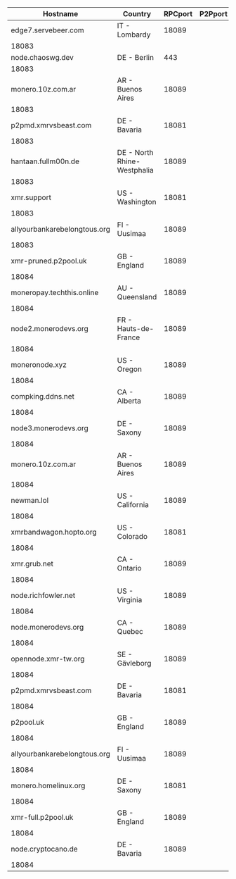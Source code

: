 Hostname | Country | RPCport | P2Pport
--- | --- | --- | ---
edge7.servebeer.com | IT - Lombardy | 18089
 | 18083
node.chaoswg.dev | DE - Berlin | 443
 | 18083
monero.10z.com.ar | AR - Buenos Aires | 18089
 | 18083
p2pmd.xmrvsbeast.com | DE - Bavaria | 18081
 | 18083
hantaan.fullm00n.de | DE - North Rhine-Westphalia | 18089
 | 18083
xmr.support | US - Washington | 18081
 | 18083
allyourbankarebelongtous.org | FI - Uusimaa | 18089
 | 18083
xmr-pruned.p2pool.uk | GB - England | 18089
 | 18084
moneropay.techthis.online | AU - Queensland | 18089
 | 18084
node2.monerodevs.org | FR - Hauts-de-France | 18089
 | 18084
moneronode.xyz | US - Oregon | 18089
 | 18084
compking.ddns.net | CA - Alberta | 18089
 | 18084
node3.monerodevs.org | DE - Saxony | 18089
 | 18084
monero.10z.com.ar | AR - Buenos Aires | 18089
 | 18084
newman.lol | US - California | 18089
 | 18084
xmrbandwagon.hopto.org | US - Colorado | 18081
 | 18084
xmr.grub.net | CA - Ontario | 18089
 | 18084
node.richfowler.net | US - Virginia | 18089
 | 18084
node.monerodevs.org | CA - Quebec | 18089
 | 18084
opennode.xmr-tw.org | SE - Gävleborg | 18089
 | 18084
p2pmd.xmrvsbeast.com | DE - Bavaria | 18081
 | 18084
p2pool.uk | GB - England | 18089
 | 18084
allyourbankarebelongtous.org | FI - Uusimaa | 18089
 | 18084
monero.homelinux.org | DE - Saxony | 18081
 | 18084
xmr-full.p2pool.uk | GB - England | 18089
 | 18084
node.cryptocano.de | DE - Bavaria | 18089
 | 18084
